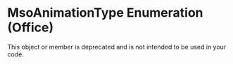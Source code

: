 
# MsoAnimationType Enumeration (Office)

This object or member is deprecated and is not intended to be used in your code.

